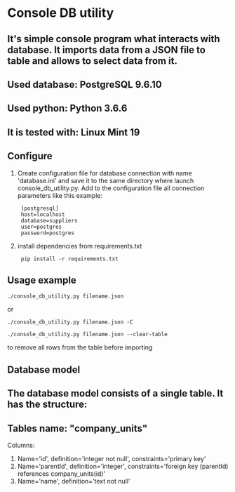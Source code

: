 
Console DB utility
===============

It's simple console program what interacts with database.
It imports data from a JSON file to table and allows to select data from it.
---
Used database: PostgreSQL 9.6.10
---
Used python: Python 3.6.6
---
It is tested with: Linux Mint 19
---


Configure
--------------

1. Create configuration file for database connection with name 'database.ini' and save it to the same directory where launch console_db_utility.py. Add to the configuration file all connection parameters like this example:

		[postgresql]
		host=localhost
		database=suppliers
		user=postgres
		password=postgres


2. install dependencies from requirements.txt

		pip install -r requirements.txt


Usage example
--------------

	./console_db_utility.py filename.json

or

	./console_db_utility.py filename.json -C

	./console_db_utility.py filename.json --clear-table
to remove all rows from the table before importing


Database model
--------------
The database model consists of a single table. It has the structure:
---
Tables name: "company_units"
---
Columns:
1. Name='id', definition='integer not null', constraints='primary key'
2. Name='parentId', definition='integer', constraints='foreign key (parentId) references company_units(id)'
3. Name='name', definition='text not null'

